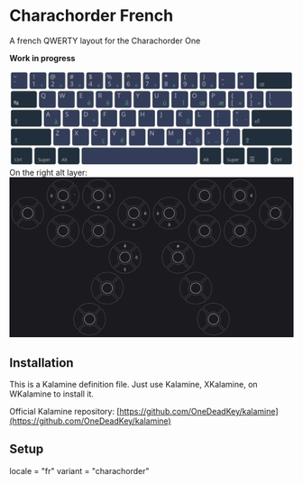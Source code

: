 # Charachorder French
A french QWERTY layout for the Charachorder One

**Work in progress**

![ANSI view](./view.png)
On the right alt layer:
![Charachorder Alt view](./ralt-keys.png)
## Installation
This is a Kalamine definition file.
Just use Kalamine, XKalamine, on WKalamine to install it.

Official Kalamine repository:
[https://github.com/OneDeadKey/kalamine](https://github.com/OneDeadKey/kalamine)

## Setup
locale      = "fr"
variant     = "charachorder"
